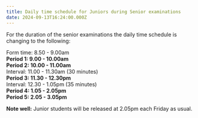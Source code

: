 ```yaml
---
title: Daily time schedule for Juniors during Senior examinations
date: 2024-09-13T16:24:00.000Z
---
```

For the duration of the senior examinations the daily time schedule is changing to the following:  

Form time:  8.50 - 9.00am  
**Period 1:   9.00 - 10.00am**  
**Period 2:  10.00 - 11.00am**  
Interval:  11.00 - 11.30am (30 minutes)  
**Period 3:  11.30 - 12.30pm**  
Interval:  12.30 -  1.05pm (35 minutes)  
**Period 4:   1.05 -  2.05pm**  
**Period 5:   2.05 -  3.05pm**  

**Note well:** Junior students will be released at 2.05pm each Friday as usual.
